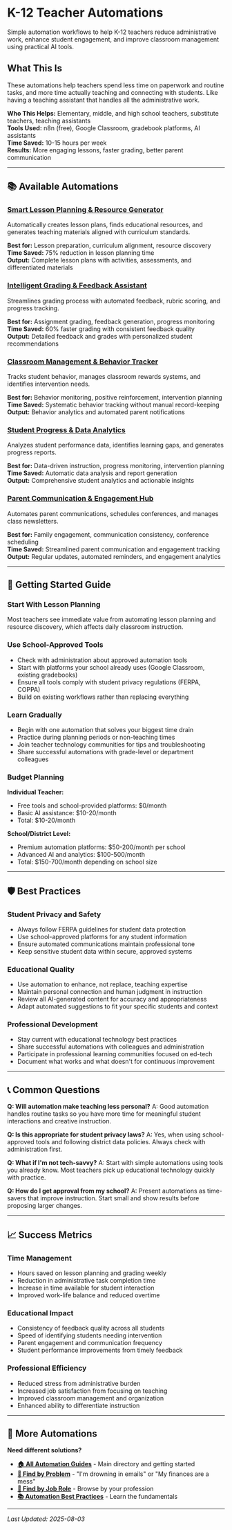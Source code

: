 # K-12 Teacher Automations

Simple automation workflows to help K-12 teachers reduce administrative work, enhance student engagement, and improve classroom management using practical AI tools.

## What This Is

These automations help teachers spend less time on paperwork and routine tasks, and more time actually teaching and connecting with students. Like having a teaching assistant that handles all the administrative work.

**Who This Helps:** Elementary, middle, and high school teachers, substitute teachers, teaching assistants  
**Tools Used:** n8n (free), Google Classroom, gradebook platforms, AI assistants  
**Time Saved:** 10-15 hours per week  
**Results:** More engaging lessons, faster grading, better parent communication  

---

## 📚 Available Automations

### [Smart Lesson Planning & Resource Generator](Smart%20Lesson%20Planning%20%26%20Resource%20Generator.md)
Automatically creates lesson plans, finds educational resources, and generates teaching materials aligned with curriculum standards.

**Best for:** Lesson preparation, curriculum alignment, resource discovery  
**Time Saved:** 75% reduction in lesson planning time  
**Output:** Complete lesson plans with activities, assessments, and differentiated materials

### [Intelligent Grading & Feedback Assistant](Intelligent%20Grading%20%26%20Feedback%20Assistant.md)
Streamlines grading process with automated feedback, rubric scoring, and progress tracking.

**Best for:** Assignment grading, feedback generation, progress monitoring  
**Time Saved:** 60% faster grading with consistent feedback quality  
**Output:** Detailed feedback and grades with personalized student recommendations

### [Classroom Management & Behavior Tracker](Classroom%20Management%20%26%20Behavior%20Tracker.md)
Tracks student behavior, manages classroom rewards systems, and identifies intervention needs.

**Best for:** Behavior monitoring, positive reinforcement, intervention planning  
**Time Saved:** Systematic behavior tracking without manual record-keeping  
**Output:** Behavior analytics and automated parent notifications

### [Student Progress & Data Analytics](Student%20Progress%20%26%20Data%20Analytics.md)
Analyzes student performance data, identifies learning gaps, and generates progress reports.

**Best for:** Data-driven instruction, progress monitoring, intervention planning  
**Time Saved:** Automatic data analysis and report generation  
**Output:** Comprehensive student analytics and actionable insights

### [Parent Communication & Engagement Hub](Parent%20Communication%20%26%20Engagement%20Hub.md)
Automates parent communications, schedules conferences, and manages class newsletters.

**Best for:** Family engagement, communication consistency, conference scheduling  
**Time Saved:** Streamlined parent communication and engagement tracking  
**Output:** Regular updates, automated reminders, and engagement analytics

---

## 🎯 Getting Started Guide

### Start With Lesson Planning
Most teachers see immediate value from automating lesson planning and resource discovery, which affects daily classroom instruction.

### Use School-Approved Tools
- Check with administration about approved automation tools
- Start with platforms your school already uses (Google Classroom, existing gradebooks)
- Ensure all tools comply with student privacy regulations (FERPA, COPPA)
- Build on existing workflows rather than replacing everything

### Learn Gradually
- Begin with one automation that solves your biggest time drain
- Practice during planning periods or non-teaching times
- Join teacher technology communities for tips and troubleshooting
- Share successful automations with grade-level or department colleagues

### Budget Planning
**Individual Teacher:**
- Free tools and school-provided platforms: $0/month
- Basic AI assistance: $10-20/month
- Total: $10-20/month

**School/District Level:**
- Premium automation platforms: $50-200/month per school
- Advanced AI and analytics: $100-500/month
- Total: $150-700/month depending on school size

---

## 🛡️ Best Practices

### Student Privacy and Safety
- Always follow FERPA guidelines for student data protection
- Use school-approved platforms for any student information
- Ensure automated communications maintain professional tone
- Keep sensitive student data within secure, approved systems

### Educational Quality
- Use automation to enhance, not replace, teaching expertise
- Maintain personal connection and human judgment in instruction
- Review all AI-generated content for accuracy and appropriateness
- Adapt automated suggestions to fit your specific students and context

### Professional Development
- Stay current with educational technology best practices
- Share successful automations with colleagues and administration
- Participate in professional learning communities focused on ed-tech
- Document what works and what doesn't for continuous improvement

---

## 📞 Common Questions

**Q: Will automation make teaching less personal?**
A: Good automation handles routine tasks so you have more time for meaningful student interactions and creative instruction.

**Q: Is this appropriate for student privacy laws?**
A: Yes, when using school-approved tools and following district data policies. Always check with administration first.

**Q: What if I'm not tech-savvy?**
A: Start with simple automations using tools you already know. Most teachers pick up educational technology quickly with practice.

**Q: How do I get approval from my school?**
A: Present automations as time-savers that improve instruction. Start small and show results before proposing larger changes.

---

## 📈 Success Metrics

### Time Management
- Hours saved on lesson planning and grading weekly
- Reduction in administrative task completion time
- Increase in time available for student interaction
- Improved work-life balance and reduced overtime

### Educational Impact
- Consistency of feedback quality across all students
- Speed of identifying students needing intervention
- Parent engagement and communication frequency
- Student performance improvements from timely feedback

### Professional Efficiency
- Reduced stress from administrative burden
- Increased job satisfaction from focusing on teaching
- Improved classroom management and organization
- Enhanced ability to differentiate instruction

---

## 🔗 More Automations

**Need different solutions?**
- **[🏠 All Automation Guides](../../AI%20Automations%20Guide.md)** - Main directory and getting started
- **[🎯 Find by Problem](../../Automation%20Workflows%20by%20Problem.md)** - "I'm drowning in emails" or "My finances are a mess"
- **[👔 Find by Job Role](../../Automation%20Workflows%20by%20Job%20Role.md)** - Browse by your profession
- **[📚 Automation Best Practices](../../Automation%20Best%20Practices.md)** - Learn the fundamentals

---

*Last Updated: 2025-08-03*